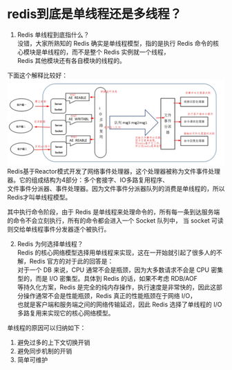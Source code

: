 # redis到底是单线程还是多线程？
1. Redis 单线程到底指什么？  
  没错，大家所熟知的 Redis 确实是单线程模型，指的是执行 Redis 命令的核心模块是单线程的，而不是整个 Redis 实例就一个线程，  
Redis 其他模块还有各自模块的线程的。

下面这个解释比较好：
![avatar](https://raw.githubusercontent.com/tanxw123123/DATABASE/master/images/1.jpg)
Redis基于Reactor模式开发了网络事件处理器，这个处理器被称为文件事件处理器。它的组成结构为4部分：多个套接字、IO多路复用程序、  
文件事件分派器、事件处理器。因为文件事件分派器队列的消费是单线程的，所以Redis才叫单线程模型。

其中执行命令阶段，由于 Redis 是单线程来处理命令的，所有每一条到达服务端的命令不会立刻执行，所有的命令都会进入一个 Socket 队列中，
当 socket 可读则交给单线程事件分发器逐个被执行。

2. Redis 为何选择单线程？  
Redis 的核心网络模型选择用单线程来实现，这在一开始就引起了很多人的不解，Redis 官方的对于此的回答是：  
对于一个 DB 来说，CPU 通常不会是瓶颈，因为大多数请求不会是 CPU 密集型的，而是 I/O 密集型。具体到 Redis 的话，如果不考虑 RDB/AOF   
等持久化方案，Redis 是完全的纯内存操作，执行速度是非常快的，因此这部分操作通常不会是性能瓶颈，Redis 真正的性能瓶颈在于网络 I/O，  
也就是客户端和服务端之间的网络传输延迟，因此 Redis 选择了单线程的 I/O 多路复用来实现它的核心网络模型。  

单线程的原因可以归纳如下：
1. 避免过多的上下文切换开销  
2. 避免同步机制的开销  
3. 简单可维护  
